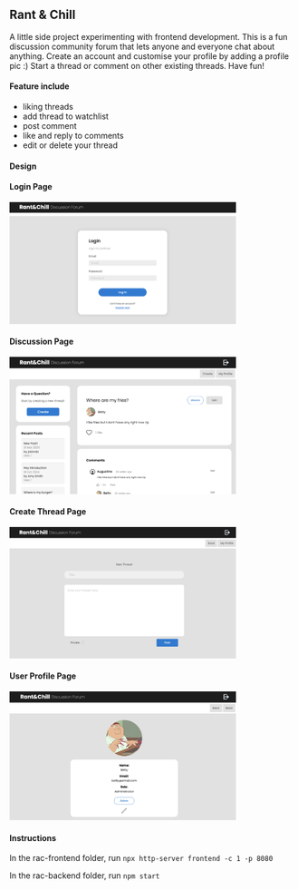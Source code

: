 ## Rant & Chill

A little side project experimenting with frontend development. This is a fun discussion community forum that lets anyone and everyone chat about anything. Create an account and customise your profile by adding a profile pic :) Start a thread or comment on other 
existing threads. Have fun! 

#### Feature include
* liking threads
* add thread to watchlist
* post comment
* like and reply to comments
* edit or delete your thread


#### Design

#### Login Page
<img src="readme-images/login-page.png" alt="Login Page" width="400">

#### Discussion Page
<img src="readme-images/discussion-page.png" alt="Discussion Page" width="400">

#### Create Thread Page
<img src="readme-images/create-thread-page.png" alt="Create Thread Page" width="400">

#### User Profile Page
<img src="readme-images/user-profile-page.png" alt="User Profile Page" width="400">



#### Instructions
In the rac-frontend folder, run `npx http-server frontend -c 1 -p 8080`

In the rac-backend folder, run `npm start`




